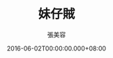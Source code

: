 ---
issue: 175
title: 妹仔賊
author: 張美容
language: 海陸
date: 2016-06-02T00:00:00.000+08:00
topic: 懷想
difficulty: 2
wikidata: Q98096023
wikidata_link: https://www.wikidata.org/wiki/Q98096023
author_wikidata_link: https://www.wikidata.org/wiki/Q98096319
author_wikidata: Q98096319
---